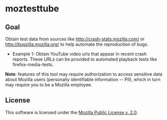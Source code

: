 moztesttube
===========

Goal
----

Obtain test data from sources like http://crash-stats.mozilla.com/ or http://bugzilla.mozilla.org/ to help automate the reproduction of bugs.

* Example 1: Obtain YouTube video urls that appear in recent crash reports. These URLs can be provided to automated playback tests like firefox-media-tests.

__Note__: features of this tool may require authorization to access sensitive data about Mozilla users (personally identifiable information -- PII), which in turn may require you to be a Mozilla employee.

License
-------
This software is licensed under the [Mozilla Public License v. 2.0](http://mozilla.org/MPL/2.0/).
 
